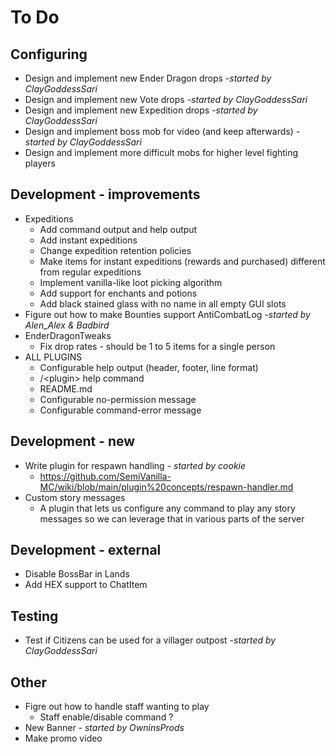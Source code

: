 # To Do

## Configuring

- Design and implement new Ender Dragon drops _-started by ClayGoddessSari_
- Design and implement new Vote drops _-started by ClayGoddessSari_
- Design and implement new Expedition drops _-started by ClayGoddessSari_
- Design and implement boss mob for video (and keep afterwards) _-started by ClayGoddessSari_
- Design and implement more difficult mobs for higher level fighting players

## Development - improvements

- Expeditions
    - Add command output and help output
    - Add instant expeditions
    - Change expedition retention policies
    - Make items for instant expeditions (rewards and purchased) different from regular expeditions
    - Implement vanilla-like loot picking algorithm
    - Add support for enchants and potions
    - Add black stained glass with no name in all empty GUI slots
- Figure out how to make Bounties support AntiCombatLog  _-started by Alen_Alex & Badbird_
- EnderDragonTweaks
    - Fix drop rates - should be 1 to 5 items for a single person
- ALL PLUGINS
    - Configurable help output (header, footer, line format)
    - /\<plugin\> help command
    - README.md
    - Configurable no-permission message
    - Configurable command-error message

## Development - new

- Write plugin for respawn handling _- started by cookie_
    - https://github.com/SemiVanilla-MC/wiki/blob/main/plugin%20concepts/respawn-handler.md
- Custom story messages
    - A plugin that lets us configure any command to play any story messages so we can leverage that in various parts of the server

## Development - external

- Disable BossBar in Lands
- Add HEX support to ChatItem

## Testing

- Test if Citizens can be used for a villager outpost _-started by ClayGoddessSari_

## Other

- Figre out how to handle staff wanting to play
    - Staff enable/disable command ?
- New Banner _- started by OwninsProds_
- Make promo video

